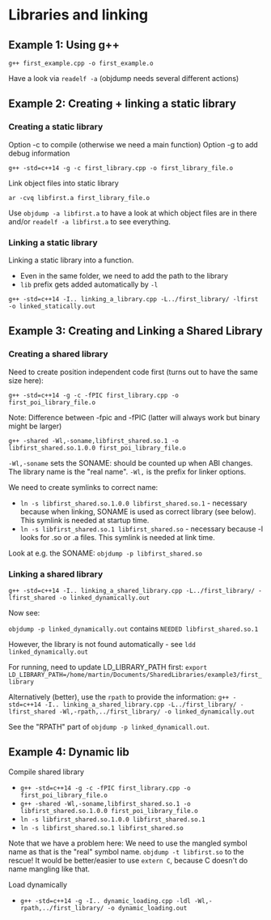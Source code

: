 # Libraries and linking

## Example 1: Using g++

`g++ first_example.cpp -o first_example.o`

Have a look via `readelf -a` (objdump needs several different actions)

## Example 2: Creating + linking a static library

### Creating a static library

Option -c to compile (otherwise we need a main function)
Option -g to add debug information

`g++ -std=c++14 -g -c first_library.cpp -o first_library_file.o`

Link object files into static library

`ar -cvq libfirst.a first_library_file.o`

Use `objdump -a libfirst.a` to have a look at which object files are in there and/or `readelf -a libfirst.a` to see everything.

### Linking a static library

Linking a static library into a function.

- Even in the same folder, we need to add the path to the library
- `lib` prefix gets added automatically by `-l`

`g++ -std=c++14 -I.. linking_a_library.cpp -L../first_library/ -lfirst -o linked_statically.out`

## Example 3: Creating and Linking a Shared Library

### Creating a shared library

Need to create position independent code first (turns out to have the same size here):

`g++ -std=c++14 -g -c -fPIC first_library.cpp -o first_poi_library_file.o`

Note: Difference between -fpic and -fPIC (latter will always work but binary might be larger)

`g++ -shared -Wl,-soname,libfirst_shared.so.1 -o libfirst_shared.so.1.0.0 first_poi_library_file.o`

`-Wl,-soname` sets the SONAME: should be counted up when ABI changes. The library name is the "real name".
`-Wl,` is the prefix for linker options.

We need to create symlinks to correct name:

- `ln -s libfirst_shared.so.1.0.0 libfirst_shared.so.1` - necessary because when linking, SONAME is used as correct library (see below). This symlink is needed at startup time.
- `ln -s libfirst_shared.so.1 libfirst_shared.so` - necessary because -l looks for .so or .a files. This symlink is needed at link time.

Look at e.g. the SONAME:
`objdump -p libfirst_shared.so`

### Linking a shared library

`g++ -std=c++14 -I.. linking_a_shared_library.cpp -L../first_library/ -lfirst_shared -o linked_dynamically.out`

Now see:

`objdump -p linked_dynamically.out` contains `NEEDED libfirst_shared.so.1`

However, the library is not found automatically - see `ldd linked_dynamically.out`

For running, need to update LD_LIBRARY_PATH first:
`export LD_LIBRARY_PATH=/home/martin/Documents/SharedLibraries/example3/first_library`

Alternatively (better), use the `rpath` to provide the information:
`g++ -std=c++14 -I.. linking_a_shared_library.cpp -L../first_library/ -lfirst_shared -Wl,-rpath,../first_library/ -o linked_dynamically.out`

See the "RPATH" part of `objdump -p linked_dynamicall.out`.

## Example 4: Dynamic lib

Compile shared library
- `g++ -std=c++14 -g -c -fPIC first_library.cpp -o first_poi_library_file.o`
- `g++ -shared -Wl,-soname,libfirst_shared.so.1 -o libfirst_shared.so.1.0.0 first_poi_library_file.o`
- `ln -s libfirst_shared.so.1.0.0 libfirst_shared.so.1` 
- `ln -s libfirst_shared.so.1 libfirst_shared.so` 

Note that we have a problem here: We need to use the mangled symbol name as that is the "real" symbol name. `objdump -t libfirst.so` to the rescue!
It would be better/easier to use `extern C`, because C doesn't do name mangling like that.

Load dynamically
- `g++ -std=c++14 -g -I.. dynamic_loading.cpp -ldl -Wl,-rpath,../first_library/ -o dynamic_loading.out`